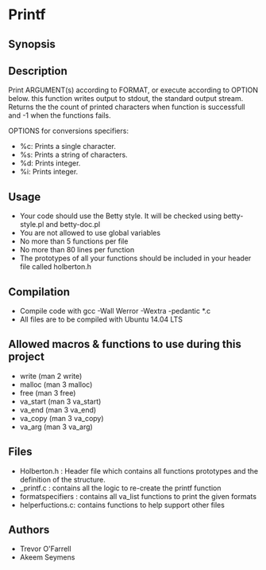 # Printf

## Synopsis

## Description
Print ARGUMENT(s) according to FORMAT, or execute according to OPTION below.
this function writes output to stdout, the standard output stream. Returns the
the count of printed characters when function is successfull and -1 when the
functions fails.

OPTIONS for conversions specifiers:
+ %c: Prints a single character.
+ %s: Prints a string of characters.
+ %d: Prints integer.
+ %i: Prints integer.

## Usage
+ Your code should use the Betty style. It will be checked using betty-style.pl
  and betty-doc.pl
+ You are not allowed to use global variables
+ No more than 5 functions per file
+ No more than 80 lines per function
+ The prototypes of all your functions should be included in your header file
  called holberton.h

## Compilation
+ Compile code with  gcc -Wall Werror -Wextra -pedantic *.c
+ All files are to be compiled with Ubuntu 14.04 LTS

## Allowed macros & functions to use during this project
+ write (man 2 write)
+ malloc (man 3 malloc)
+ free (man 3 free)
+ va_start (man 3 va_start)
+ va_end (man 3 va_end)
+ va_copy (man 3 va_copy)
+ va_arg (man 3 va_arg)

## Files
+ Holberton.h : Header file which contains all functions prototypes
   and the definition of the structure.
+  _printf.c : contains all the logic  to re-create the printf function
+ formatspecifiers : contains all va_list functions to print the given formats
+ helperfuctions.c: contains functions to help support other files

## Authors
+ Trevor O'Farrell
+ Akeem Seymens
